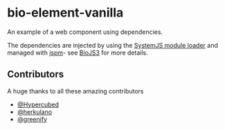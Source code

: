 bio-element-vanilla
===================

An example of a web component using dependencies.

The dependencies are injected by using the [SystemJS module loader](https://github.com/systemjs/systemjs) and managed with [jspm](http://jspm.io)- see [BioJS3](https://github.com/biojs/biojs3) for more details.

Contributors
------------

A huge thanks to all these amazing contributors

 - [@Hypercubed](https://github.com/Hypercubed)
 - [@herkulano](https://github.com/herkunalo)
 - [@greenify](https://github.com/greenify)
